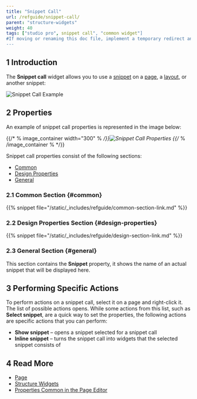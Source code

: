 ```yaml
---
title: "Snippet Call"
url: /refguide/snippet-call/
parent: "structure-widgets"
weight: 40
tags: ["studio pro", snippet call", "common widget"]
#If moving or renaming this doc file, implement a temporary redirect and let the respective team know they should update the URL in the product. See Mapping to Products for more details.
---
```


## 1 Introduction

The **Snippet call** widget allows you to use a [snippet](snippet) on a [page](page), a [layout](layout), or another snippet:

![Snippet Call Example](/attachments/refguide/modeling/pages/structure-widgets/snippet-call/snippet-call-example.png)

## 2 Properties

An example of snippet call properties is represented in the image below:

{{/* % image_container width="300" % */}}![Snippet Call Properties](/attachments/refguide/modeling/pages/structure-widgets/snippet-call/snippet-call-properties.png)
{{/* % /image_container % */}}

Snippet call properties consist of the following sections:

* [Common](#common)
* [Design Properties](#design-properties)
* [General](#general)

### 2.1 Common Section {#common}

{{% snippet file="/static/_includes/refguide/common-section-link.md" %}}

### 2.2 Design Properties Section {#design-properties}

{{% snippet file="/static/_includes/refguide/design-section-link.md" %}} 

### 2.3 General Section {#general}

This section contains the **Snippet** property, it shows the name of an actual snippet that will be displayed here.

## 3 Performing Specific Actions

To perform actions on a snippet call, select it on a page and right-click it. The list of possible actions opens. While some actions from this list, such as **Select snippet**, are a quick way to set the properties, the following actions are specific actions that you can perform:

* **Show snippet** – opens a snippet selected for a snippet call
* **Inline snippet** – turns the snippet call into widgets that the selected snippet consists of

## 4 Read More

* [Page](page)
* [Structure Widgets](structure-widgets)
* [Properties Common in the Page Editor](common-widget-properties)